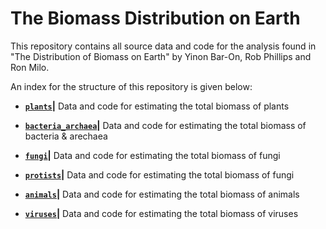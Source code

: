 # The Biomass Distribution on Earth
This repository contains all source data and code for the analysis found in "The Distribution of Biomass on Earth" by Yinon Bar-On, Rob Phillips and Ron Milo.

An index for the structure of this repository is given below:

* **[`plants`](./plants)|** Data and code for estimating the total biomass of plants

* **[`bacteria_archaea`](./bacteria_archaea)|** Data and code for estimating the total biomass of bacteria & arechaea

* **[`fungi`](./fungi)|** Data and code for estimating the total biomass of fungi

* **[`protists`](./protists)|** Data and code for estimating the total biomass of fungi

* **[`animals`](./animals)|** Data and code for estimating the total biomass of animals

* **[`viruses`](./viruses)|** Data and code for estimating the total biomass of viruses
